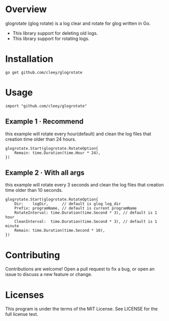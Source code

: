 # Overview
glogrotate (glog rotate) is a log clear and rotate for glog written in Go. 
- This library support for deleting old logs.
- This library support for rotating logs.

# Installation

```go get github.com/cleey/glogrotate```

# Usage
```
import "github.com/cleey/glogrotate"
```
## Example 1 · Recommend
this example will rotate every hour(default) and clean the log files that creation time older than 24 hours.

```
glogrotate.Start(glogrotate.RotateOption{
    Remain: time.Duration(time.Hour * 24),
})
```

## Example 2 · With all args
this example will rotate every 3 seconds and clean the log files that creation time older than 10 seconds.

```
glogrotate.Start(glogrotate.RotateOption{
    Dir:    logDir,      // default is glog log_dir
    Prefix: programName, // default is current programName
    RotateInterval: time.Duration(time.Second * 3), // default is 1 hour
    CleanInterval:  time.Duration(time.Second * 3), // default is 1 minute
    Remain: time.Duration(time.Second * 10),
})
```

# Contributing
Contributions are welcome! Open a pull request to fix a bug, or open an issue to discuss a new feature or change.

# Licenses
This program is under the terms of the MIT License. See LICENSE for the full license text.
